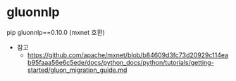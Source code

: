 # gluonnlp
pip gluonnlp==0.10.0 (mxnet 호환)

- 참고 
  - https://github.com/apache/mxnet/blob/b84609d3fc73d20929c114eab95faaa56e6c5ede/docs/python_docs/python/tutorials/getting-started/gluon_migration_guide.md